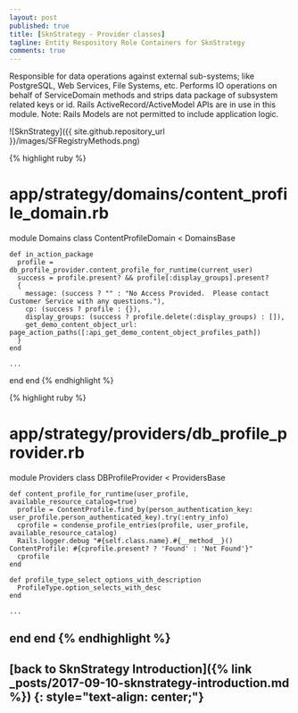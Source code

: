 ```yaml
---
layout: post
published: true
title: [SknStrategy - Provider classes]
tagline: Entity Respository Role Containers for SknStrategy
comments: true
---
```


Responsible for data operations against external sub-systems; like PostgreSQL, Web Services, File Systems, etc.
Performs IO operations on behalf of ServiceDomain methods and strips data package of subsystem related keys or id.
Rails ActiveRecord/ActiveModel APIs are in use in this module. Note: Rails Models are not permitted to include application logic.

![SknStrategy]({{ site.github.repository_url }}/images/SFRegistryMethods.png)

{% highlight ruby %}
# app/strategy/domains/content_profile_domain.rb

module Domains
  class ContentProfileDomain < DomainsBase

    def in_action_package
      profile = db_profile_provider.content_profile_for_runtime(current_user)
      success = profile.present? && profile[:display_groups].present?
      {
        message: (success ? "" : "No Access Provided.  Please contact Customer Service with any questions."),
        cp: (success ? profile : {}),
        display_groups: (success ? profile.delete(:display_groups) : []),
        get_demo_content_object_url: page_action_paths([:api_get_demo_content_object_profiles_path])
      }
    end

    ...

  end
end
{% endhighlight %}

{% highlight ruby %}
# app/strategy/providers/db_profile_provider.rb

module Providers
  class DBProfileProvider < ProvidersBase

    def content_profile_for_runtime(user_profile, available_resource_catalog=true)
      profile = ContentProfile.find_by(person_authentication_key: user_profile.person_authenticated_key).try(:entry_info)
      cprofile = condense_profile_entries(profile, user_profile, available_resource_catalog)
      Rails.logger.debug "#{self.class.name}.#{__method__}() ContentProfile: #{cprofile.present? ? 'Found' : 'Not Found'}"
      cprofile
    end

    def profile_type_select_options_with_description
      ProfileType.option_selects_with_desc
    end

    ...

  end
end
{% endhighlight %}
---
[back to SknStrategy Introduction]({% link _posts/2017-09-10-sknstrategy-introduction.md %})
{: style="text-align: center;"}
---
